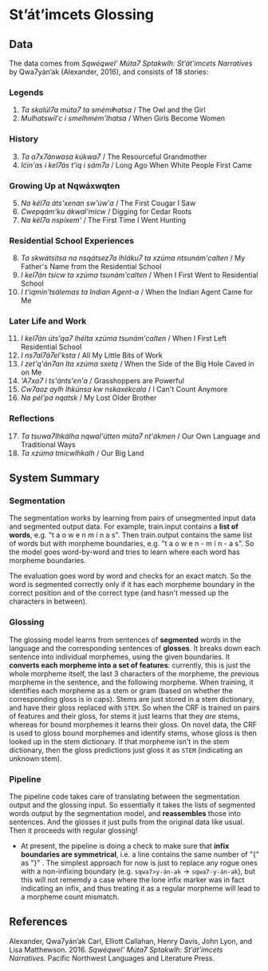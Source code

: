 # St’át’imcets Glossing
## Data
The data comes from *Sqwéqwel’ Múta7 Sptakwlh: St’át’imcets Narratives* by Qwa7yán’ak (Alexander, 2016), and consists of 18 stories:  
### Legends
1. *Ta skalúl7a múta7 ta smém̓lhatsa* / The Owl and the Girl
2. *Mulhatswíl'c i smelhmém'lhatsa* / When Girls Become Women  
### History  
3. *Ta a7x7ánwasa kúkwa7* / The Resourceful Grandmother  
4. *Ićin'as i kel7ás t'iq i sám7a* / Long Ago When White People First Came  
### Growing Up at Nqwáxwqten  
5. *Na kél7a áts'xenan sw'úw'a* / The First Cougar I Saw  
6. *Cwepqám'ku ákwal'micw* / Digging for Cedar Roots  
7. *Na kél7a nspíxem'* / The First Time I Went Hunting  
### Residential School Experiences  
8. *Ta skwátsitsa na nsqátsez7a lhláku7 ta xzúma ntsunám'calten* / My Father's Name from the Residential School  
9. *I kel7án tsicw ta xzúma tsunám'calten* / When I First Went to Residential School  
10. *I t'iqmin'tsálemas ta Indian Agent-a* / When the Indian Agent Came for Me
### Later Life and Work  
11. *I kel7án úts'qa7 lhélta xzúma tsunám'calten* / When I First Left Residential School  
12. *I ns7al7á7el'ksta* / All My Little Bits of Work  
13. *I zet'q'án7an lta xzúma sxetq* / When the Side of the Big Hole Caved in on Me  
14. *'A7xa7 i ts'ánts'en'a* / Grasshoppers are Powerful  
15. *Cw7aoz aylh lhkúnsa kw nskaxékcala* / I Can't Count Anymore  
16. *Na pél'pa nqatsk* / My Lost Older Brother  
### Reflections  
17. *Ta tsuwa7lhkálha nqwal'útten múta7 nt'ákmen* / Our Own Language and Traditional Ways
18. *Ta xzúma tmícwlhkalh* / Our Big Land

## System Summary
### Segmentation
The segmentation works by learning from pairs of unsegmented input data and segmented output data. For example, train.input contains a **list of words**, e.g. "t a o w e n m í n a s".  Then train.output contains the same list of words but with morpheme boundaries, e.g. "t a o w e n - m í n - a s".  So the model goes word-by-word and tries to learn where each word has morpheme boundaries.

The evaluation goes word by word and checks for an exact match. So the word is segmented correctly only if it has each morpheme boundary in the correct position and of the correct type (and hasn't messed up the characters in between).

### Glossing
The glossing model learns from sentences of **segmented** words in the language and the corresponding sentences of **glosses**. It breaks down each sentence into individual morphemes, using the given boundaries.  It **converts each morpheme into a set of features**: currently, this is just the whole morpheme itself, the last 3 characters of the morpheme, the previous morpheme in the sentence, and the following morpheme.  When training, it identifies each morpheme as a stem or gram (based on whether the corresponding gloss is in caps). Stems are just stored in a stem dictionary, and have their gloss replaced with `STEM`. So when the CRF is trained on pairs of features and their gloss, for stems it just learns that they *are* stems, whereas for bound morphemes it learns their gloss. On novel data, the CRF is used to gloss bound morphemes and identify stems, whose gloss is then looked up in the stem dictionary.  If that morpheme isn't in the stem dictionary, then the gloss predictions just gloss it as `STEM` (indicating an unknown stem).

### Pipeline
The pipeline code takes care of translating between the segmentation output and the glossing input.  So essentially it takes the lists of segmented words output by the segmentation model, and **reassembles** those into sentences.  And the glosses it just pulls from the original data like usual.  Then it proceeds with regular glossing!
- At present, the pipeline is doing a check to make sure that **infix boundaries are symmetrical**, i.e. a line contains the same number of "{" as "}" . The simplest approach for now is just to replace any rogue ones with a non-infixing boundary (e.g. `sqwa7>y-án-ak` -> `sqwa7-y-án-ak`), but this will not rememdy a case where the lone infix marker was in fact indicating an infix, and thus treating it as a regular morpheme will lead to a morpheme count mismatch.

## References
Alexander, Qwa7yán’ak Carl, Elliott Callahan, Henry Davis, John Lyon, and Lisa Matthewson. 2016. *Sqwéqwel’ Múta7 Sptakwlh: St’át’imcets Narratives.* Pacific Northwest Languages and Literature Press.
